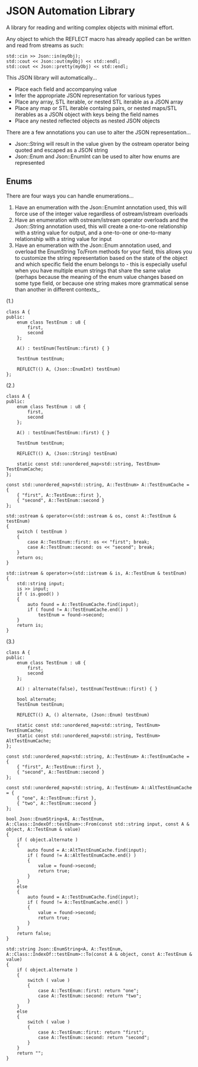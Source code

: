 # JSON Automation Library

A library for reading and writing complex objects with minimal effort.

Any object to which the REFLECT macro has already applied can be written and read from streams as such:
```
std::cin >> Json::in(myObj);
std::cout << Json::out(myObj) << std::endl;
std::cout << Json::pretty(myObj) << std::endl;
```

This JSON library will automatically...
- Place each field and accompanying value
- Infer the appropriate JSON representation for various types
- Place any array, STL iterable, or nested STL iterable as a JSON array
- Place any map or STL iterable containg pairs, or nested maps/STL iterables as a JSON object with keys being the field names
- Place any nested reflected objects as nested JSON objects

There are a few annotations you can use to alter the JSON representation...
- Json::String will result in the value given by the ostream operator being quoted and escaped as a JSON string
- Json::Enum and Json::EnumInt can be used to alter how enums are represented

## Enums

There are four ways you can handle enumerations...
1. Have an enumeration with the Json::EnumInt annotation used, this will force use of the integer value regardless of ostream/istream overloads
2. Have an enumeration with ostream/istream operator overloads and the Json::String annotation used, this will create a one-to-one relationship with a string value for output, and a one-to-one or one-to-many relationship with a string value for input
3. Have an enumeration with the Json::Enum annotation used, and overload the EnumString To/From methods for your field, this allows you to customize the string representation based on the state of the object and which specific field the enum belongs to - this is especially useful when you have multiple enum strings that share the same value (perhaps because the meaning of the enum value changes based on some type field, or because one string makes more grammatical sense than another in different contexts_.

(1.)
```
class A {
public:
    enum class TestEnum : u8 {
        first,
        second
    };

    A() : testEnum(TestEnum::first) { }

    TestEnum testEnum;

    REFLECT(() A, (Json::EnumInt) testEnum)
};
```

(2.)
```
class A {
public:
    enum class TestEnum : u8 {
        first,
        second
    };

    A() : testEnum(TestEnum::first) { }

    TestEnum testEnum;

    REFLECT(() A, (Json::String) testEnum)
        
    static const std::unordered_map<std::string, TestEnum> TestEnumCache;
};

const std::unordered_map<std::string, A::TestEnum> A::TestEnumCache = {
    { "first", A::TestEnum::first },
    { "second", A::TestEnum::second }
};

std::ostream & operator<<(std::ostream & os, const A::TestEnum & testEnum)
{
    switch ( testEnum )
    {
        case A::TestEnum::first: os << "first"; break;
        case A::TestEnum::second: os << "second"; break;
    }
    return os;
}

std::istream & operator>>(std::istream & is, A::TestEnum & testEnum)
{
    std::string input;
    is >> input;
    if ( is.good() )
    {
        auto found = A::TestEnumCache.find(input);
        if ( found != A::TestEnumCache.end() )
            testEnum = found->second;
    }
    return is;
}
```

(3.)
```
class A {
public:
    enum class TestEnum : u8 {
        first,
        second
    };

    A() : alternate(false), testEnum(TestEnum::first) { }

    bool alternate;
    TestEnum testEnum;

    REFLECT(() A, () alternate, (Json::Enum) testEnum)
        
    static const std::unordered_map<std::string, TestEnum> TestEnumCache;
    static const std::unordered_map<std::string, TestEnum> AltTestEnumCache;
};

const std::unordered_map<std::string, A::TestEnum> A::TestEnumCache = {
    { "first", A::TestEnum::first },
    { "second", A::TestEnum::second }
};

const std::unordered_map<std::string, A::TestEnum> A::AltTestEnumCache = {
    { "one", A::TestEnum::first },
    { "two", A::TestEnum::second }
};

bool Json::EnumString<A, A::TestEnum, A::Class::IndexOf::testEnum>::From(const std::string input, const A & object, A::TestEnum & value)
{
    if ( object.alternate )
    {
        auto found = A::AltTestEnumCache.find(input);
        if ( found != A::AltTestEnumCache.end() )
        {
            value = found->second;
            return true;
        }
    }
    else
    {
        auto found = A::TestEnumCache.find(input);
        if ( found != A::TestEnumCache.end() )
        {
            value = found->second;
            return true;
        }
    }
    return false;
}

std::string Json::EnumString<A, A::TestEnum, A::Class::IndexOf::testEnum>::To(const A & object, const A::TestEnum & value)
{
    if ( object.alternate )
    {
        switch ( value )
        {
            case A::TestEnum::first: return "one";
            case A::TestEnum::second: return "two";
        }
    }
    else
    {
        switch ( value )
        {
            case A::TestEnum::first: return "first";
            case A::TestEnum::second: return "second";
        }
    }
    return "";
}
```
